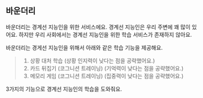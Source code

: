 ## 바운더리
바운더리는 경계선 지능인을 위한 서비스에요. 경계선 지능인은 우리 주변에 꽤 많이 있어요. 하지만 우리 사회에서는 경계선 지능인을 위한 학습 서비스가 존재하지 않아요.

바운더리는 경게선 지능인을 위해서 아래와 같은 학습 기능을 제공해요.
> 1. 상황 대처 학습 (상황 인지력이 낮다는 점을 공략했어요.)
> 2. 카드 뒤집기 (코그니션 트레이닝) (기억력이 낮다는 점을 공략했어요.)
> 3. 메모리 게임 (코그니션 트레이닝) (집중력이 낮다는 점을 공략했어요.)

3가지의 기능으로 경계선 지능인의 학습을 도와줘요.

